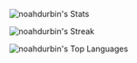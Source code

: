 
![noahdurbin's Stats](https://github-readme-stats.vercel.app/api?username=noahdurbin&theme=default&show_icons=true&hide_border=true&count_private=true)

![noahdurbin's Streak](https://github-readme-streak-stats.herokuapp.com/?user=noahdurbin&theme=default&hide_border=true)

![noahdurbin's Top Languages](https://github-readme-stats.vercel.app/api/top-langs/?username=noahdurbin&theme=default&show_icons=true&hide_border=true&layout=compact)
